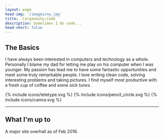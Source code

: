 ```yaml
---
layout: page
head-img: '/images/ny.jpg'
title:  Cargan&shy;Code
description: Sometimes I do code... 
head-short: false
---
```


## The Basics

I have always been interested in computers and technology as a whole. Personally I blame my dad for letting me play on his computer when I was younger. My passion has lead me to have some fantastic opportunities and meet some truly remarkable people. I love writing clean code, solving interesting problems and taking pictures. I find myself most productive with a fresh cup of coffee and some <i>sick tunes</i>.


<div class="types"> 
	{% include icons/teletype.svg %} 
	{% include icons/pencil_circle.svg %}
	{% include icons/camra.svg %} 
</div>

---

## What I'm up to

A major site overhall as of Feb 2016.